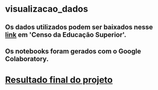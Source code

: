 # visualizacao_dados

## Os dados utilizados podem ser baixados nesse [link](http://inep.gov.br/microdados) em 'Censo da Educação Superior'.  
## Os notebooks foram gerados com o Google Colaboratory.

# [Resultado final do projeto](https://public.flourish.studio/story/129780/)
